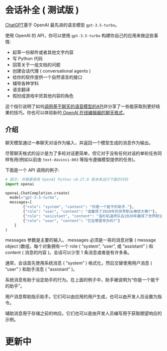 # 会话补全 ( 测试版 )
[ChatGPT](https://chat.openai.com/chat)基于 OpenAI 最先进的语言模型 `gpt-3.5-turbo`。

使用 OpenAI 的 API，你可以使用 `gpt-3.5-turbo` 构建你自己的应用来做这些事情:
- 起草一份邮件或者其他文字内容
- 写 Python 代码
- 回答关于一组文档的问题
- 创建会话代理 ( conversational agents )
- 给你的软件提供一个自然语言的接口
- 辅导各种学科
- 语言翻译
- 假扮成游戏中货其他内容的角色

这个指引说明了如何[调用基于聊天的语音模型的API](</API参考/会话(Chat).md>)并分享了一些能获取到更好结果的技巧。你也可以体验新的[ OpenAI 在线编辑器的聊天格式](https://platform.openai.com/playground?mode=chat)。

## **介绍**
聊天模型通过一串聊天对话作为输入，并返回一个模型生成的消息作为输出。

尽管聊天格式的设计是为了多轮对话更简单，但它对于没有任何对话的单轮任务同样有用(例如以前由 `text-davinci-003` 等指令遵循模型提供的任务)。

下面是一个 API 调用的例子:
```Python
# 提示: 你需要使用 OpenAI Python v0.27.0 版本来运行下面的代码
import openai

openai.ChatCompletion.create(
  model="gpt-3.5-turbo",
  messages=[
        {"role": "system", "content": "你是一个能干的助手."},
        {"role": "user", "content": "谁赢得了2020年的世界职业棒球大赛?"},
        {"role": "assistant", "content": "洛杉矶道奇队在2020年赢得了世界职业棒球大赛冠军."},
        {"role": "user", "content": "它在哪里举办的?"}
    ]
)
```

messages 参数是主要的输入。 messages 必须是一哥的消息对象  ( message object )数组，每个对象拥有一个 role ( “system”, “user”, 或 “assistant” ) 和 content ( 消息的内容 )。会话可以少至 1 条消息或者是有许多条。

通常，会话首先使用系统消息 ( “system” ) 格式化，然后交替使用用户消息 ( “user” ) 和助手消息 ( “assistant” )。

系统消息有助于设定助手的行为。在上面的例子中，助手被说明为“你是一个能干的助手”。

用户消息帮助指示助手。它们可以由应用的用户生成，也可以由开发人员设置为指令。

辅助消息用于存储之前的响应。它们也可以是由开发人员编写用于获取期望响应的示例。

# 更新中